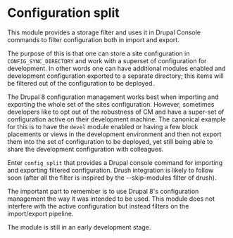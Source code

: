 # Configuration split

This module provides a storage filter and uses it in Drupal Console commands
to filter configuration both in import and export.

The purpose of this is that one can store a site configuration in
<code>CONFIG_SYNC_DIRECTORY</code> and work with a superset of configuration for
development.
In other words one can have additional modules enabled and development
configuration exported to a separate directory; this items will be filtered out
of the configuration to be deployed.

The Drupal 8 configuration management works best when importing and exporting the
whole set of the sites configuration. However, sometimes developers like to opt out
of the robustness of CM and have a super-set of configuration active on their
development machine. The canonical example for this is to have the <code>devel</code>
module enabled or having a few block placements or views in the development
environment and then not export them into the set of configuration to be deployed,
yet still being able to share the development configuration with colleagues.

Enter <code>config_split</code> that provides a Drupal console command for
importing and exporting filtered configuration. Drush integration is likely to
follow soon (after all the filter is inspired by the --skip-modules filter of drush).

The important part to remember is to use Drupal 8's configuration management
the way it was intended to be used. This module does not interfere with the active
configuration but instead filters on the import/export pipeline.

The module is still in an early development stage.
